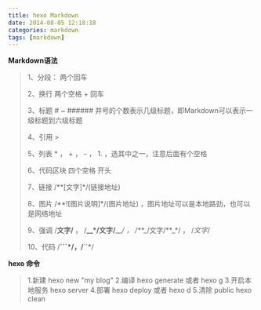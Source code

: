 ```yaml
---
title: hexo Markdown 
date: 2014-08-05 12:18:18
categories: markdown
tags: [markdown]
---
```

**Markdown语法**

> 1、分段： 两个回车
> 
> 2、换行 两个空格 + 回车
> 
> 3、标题 # ~ ###### 井号的个数表示几级标题，即Markdown可以表示一级标题到六级标题
> 
> 4、引用 >
> 
> 5、列表 * ， + ， - ， 1. ，选其中之一，注意后面有个空格
> 
> 6、代码区块 四个空格 开头
> 
> 7、链接 /**[文字]*/(链接地址)
> 
> 8、图片 /**![图片说明]*/(图片地址) ，图片地址可以是本地路劲，也可以是网络地址
> 
> 9、强调 /**文字/** ， /**__*/文字/**__*/ ， /**_*/文字/**_*/ ， /*文字*/
> 
> 10、代码 /**```*/，/**``*/

**hexo 命令**

> 1.新建 hexo new "my blog"
> 2.编译 hexo generate 或者 hexo g
> 3.开启本地服务 hexo server
> 4.部署 hexo deploy 或者 hexo d
> 5.清除 public hexo clean


